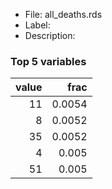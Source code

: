 

* File: all_deaths.rds
* Label: 
* Description: 

### Top 5 variables
|   value |   frac |
|--------:|-------:|
|      11 | 0.0054 |
|       8 | 0.0052 |
|      35 | 0.0052 |
|       4 | 0.005  |
|      51 | 0.005  |
        